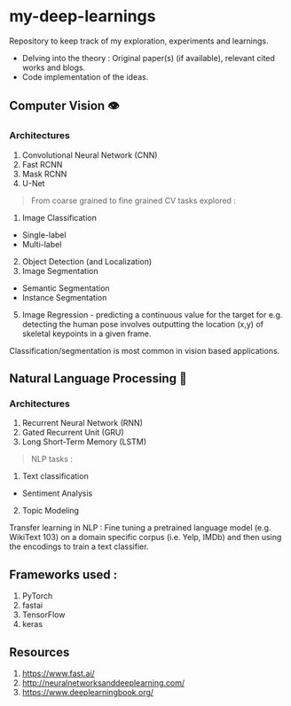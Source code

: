 # my-deep-learnings

Repository to keep track of my exploration, experiments and learnings.

- Delving into the theory : Original paper(s) (if available), relevant cited works and blogs.
- Code implementation of the ideas.

## Computer Vision 👁️

### Architectures

1. Convolutional Neural Network (CNN)
2. Fast RCNN
3. Mask RCNN
4. U-Net

> From coarse grained to fine grained CV tasks explored : 

1. Image Classification
  * Single-label 
  * Multi-label
2. Object Detection (and Localization)
3. Image Segmentation 
  * Semantic Segmentation
  * Instance Segmentation
5. Image Regression - predicting a continuous value for the target for e.g. detecting the human pose involves outputting the location (x,y) of skeletal keypoints in a given frame.

Classification/segmentation is most common in vision based applications.

## Natural Language Processing 📜

### Architectures

1. Recurrent Neural Network (RNN)
2. Gated Recurrent Unit (GRU)
3. Long Short-Term Memory (LSTM)

> NLP tasks :

1. Text classification
  * Sentiment Analysis
2. Topic Modeling 

Transfer learning in NLP : Fine tuning a pretrained language model (e.g. WikiText 103) on a domain specific corpus (i.e. Yelp, IMDb) and then using the encodings to train a text classifier.

## Frameworks used :

1. PyTorch
2. fastai
3. TensorFlow
4. keras

## Resources

1. https://www.fast.ai/
2. http://neuralnetworksanddeeplearning.com/
3. https://www.deeplearningbook.org/
